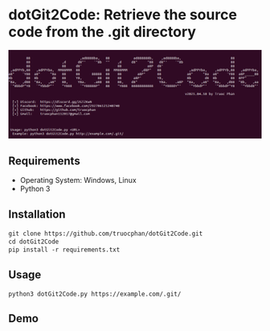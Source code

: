 # dotGit2Code: Retrieve the source code from the .git directory
<img src="https://raw.githubusercontent.com/truocphan/dotGit2Code/master/assets/dotGit2Code.png">


## Requirements
- Operating System: Windows, Linux
- Python 3

## Installation
```
git clone https://github.com/truocphan/dotGit2Code.git
cd dotGit2Code
pip install -r requirements.txt
```


## Usage
```
python3 dotGit2Code.py https://example.com/.git/
```


## Demo
